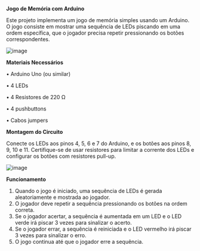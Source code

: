 **Jogo de Memória com Arduino**

Este projeto implementa um jogo de memória simples usando um Arduino. O jogo consiste em mostrar uma sequência de LEDs piscando em uma ordem específica, que o jogador precisa repetir pressionando os botões correspondentes.

![image](https://github.com/MiguelAngelo88/Genius-com-Arduino/assets/104993355/ac4de5ab-4fbd-49b0-b718-fe3c18dcf769)



**Materiais Necessários**

• Arduino Uno (ou similar)

• 4 LEDs

• 4 Resistores de 220 Ω

• 4 pushbuttons

• Cabos jumpers


**Montagem do Circuito**

Conecte os LEDs aos pinos 4, 5, 6 e 7 do Arduino, e os botões aos pinos 8, 9, 10 e 11. Certifique-se de usar resistores para limitar a corrente dos LEDs e configurar os botões com resistores pull-up.

![image](https://github.com/MiguelAngelo88/Genius-com-Arduino/assets/104993355/a7369d16-520e-4286-98d7-16f227939162)


**Funcionamento**

1. Quando o jogo é iniciado, uma sequência de LEDs é gerada aleatoriamente e mostrada ao jogador.
2. O jogador deve repetir a sequência pressionando os botões na ordem correta.
3. Se o jogador acertar, a sequência é aumentada em um LED e o LED verde irá piscar 3 vezes para sinalizar o acerto.
4. Se o jogador errar, a sequência é reiniciada e o LED vermelho irá piscar 3 vezes para sinalizar o erro.
5. O jogo continua até que o jogador erre a sequência.
